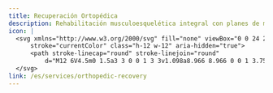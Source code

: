 ```yaml
---
title: Recuperación Ortopédica
description: Rehabilitación musculoesquelética integral con planes de movilidad personalizados y equipamiento moderno.
icon: |
  <svg xmlns="http://www.w3.org/2000/svg" fill="none" viewBox="0 0 24 24" stroke-width="1.5"
      stroke="currentColor" class="h-12 w-12" aria-hidden="true">
      <path stroke-linecap="round" stroke-linejoin="round"
          d="M12 6V4.5m0 1.5a3 3 0 0 1 3 3v1.098a8.966 8.966 0 0 1 3.75 2.21l.75.692M12 6a3 3 0 0 0-3 3v1.098a8.966 8.966 0 0 0-3.75 2.21l-.75.692M12 18v1.5m0-1.5a3 3 0 0 1-3-3v-1.098a8.966 8.966 0 0 0-3.75-2.21l-.75-.692m7.5 7.5a3 3 0 0 0 3-3v-1.098a8.966 8.966 0 0 1 3.75-2.21l.75-.692" />
  </svg>
link: /es/services/orthopedic-recovery
---
```

